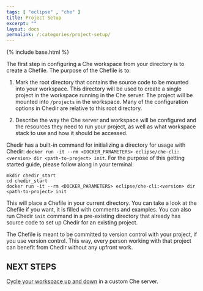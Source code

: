 ```yaml
---
tags: [ "eclipse" , "che" ]
title: Project Setup
excerpt: ""
layout: docs
permalink: /:categories/project-setup/
---
```

{% include base.html %}

The first step in configuring a Che workspace from your directory is to create a Chefile. The purpose of the Chefile is to:
1. Mark the root directory that contains the source code to be mounted into your workspace. This directory will be used to create a single project in the workspace running in the Che server. The project will be mounted into `/projects` in the workspace. Many of the configuration options in Chedir are relative to this root directory.

2. Describe the way the Che server and workspace will be configured and the resources they need to run your project, as well as what workspace stack to use and how it should be accessed.

Chedir has a built-in command for initializing a directory for usage with Chedir: `docker run -it --rm <DOCKER_PARAMETERS> eclipse/che-cli:<version> dir <path-to-project> init`. For the purpose of this getting started guide, please follow along in your terminal:
```shell  
mkdir chedir_start
cd chedir_start
docker run -it --rm <DOCKER_PARAMETERS> eclipse/che-cli:<version> dir <path-to-project> init
```

This will place a Chefile in your current directory. You can take a look at the Chefile if you want, it is filled with comments and examples. You can also run Chedir `init` command in a pre-existing directory that already has source code to set up Chedir for an existing project.

The Chefile is meant to be committed to version control with your project, if you use version control. This way, every person working with that project can benefit from Chedir without any upfront work.


## NEXT STEPS
[Cycle your workspace up and down]({{base}}/docs/chedir/up-and-down/index.html) in a custom Che server.
